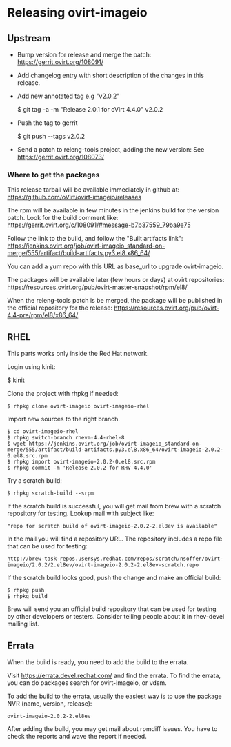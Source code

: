 # Releasing ovirt-imageio


## Upstream

- Bump version for release and merge the patch:
  https://gerrit.ovirt.org/108091/

- Add changelog entry with short description of the changes in this
  release.

- Add new annotated tag e.g "v2.0.2"

    $ git tag -a -m "Release 2.0.1 for oVirt 4.4.0" v2.0.2

- Push the tag to gerrit

    $ git push --tags v2.0.2

- Send a patch to releng-tools project, adding the new version:
  See https://gerrit.ovirt.org/108073/


### Where to get the packages

This release tarball will be available immediately in github at:
https://github.com/oVirt/ovirt-imageio/releases

The rpm will be available in few minutes in the jenkins build for the
version patch. Look for the build comment like:
https://gerrit.ovirt.org/c/108091/#message-b7b37559_79ba9e75

Follow the link to the build, and follow the "Built artifacts link":
https://jenkins.ovirt.org/job/ovirt-imageio_standard-on-merge/555/artifact/build-artifacts.py3.el8.x86_64/

You can add a yum repo with this URL as base_url to upgrade
ovirt-imageio.

The packages will be available later (few hours or days) at ovirt
repositories:
https://resources.ovirt.org/pub/ovirt-master-snapshot/rpm/el8/

When the releng-tools patch is be merged, the package will be
published in the official repository for the release:
https://resources.ovirt.org/pub/ovirt-4.4-pre/rpm/el8/x86_64/


## RHEL

This parts works only inside the Red Hat network.

Login using kinit:

   $ kinit

Clone the project with rhpkg if needed:

    $ rhpkg clone ovirt-imageio ovirt-imageio-rhel

Import new sources to the right branch.

    $ cd ovirt-imageio-rhel
    $ rhpkg switch-branch rhevm-4.4-rhel-8
    $ wget https://jenkins.ovirt.org/job/ovirt-imageio_standard-on-merge/555/artifact/build-artifacts.py3.el8.x86_64/ovirt-imageio-2.0.2-0.el8.src.rpm
    $ rhpkg import ovirt-imageio-2.0.2-0.el8.src.rpm
    $ rhpkg commit -m 'Release 2.0.2 for RHV 4.4.0'

Try a scratch build:

    $ rhpkg scratch-build --srpm

If the scratch build is successful, you will get mail from brew with a
scratch repository for testing. Lookup mail with subject like:

    "repo for scratch build of ovirt-imageio-2.0.2-2.el8ev is available"

In the mail you will find a repository URL. The repository includes a
repo file that can be used for testing:

    http://brew-task-repos.usersys.redhat.com/repos/scratch/nsoffer/ovirt-imageio/2.0.2/2.el8ev/ovirt-imageio-2.0.2-2.el8ev-scratch.repo

If the scratch build looks good, push the change and make an official
build:

    $ rhpkg push
    $ rhpkg build

Brew will send you an official build repository that can be used for
testing by other developers or testers. Consider telling people about it
in rhev-devel mailing list.


## Errata

When the build is ready, you need to add the build to the errata.

Visit https://errata.devel.redhat.com/ and find the errata. To find the
errata, you can do packages search for ovirt-imageio, or vdsm.

To add the build to the errata, usually the easiest way is to use the
package NVR (name, version, release):

    ovirt-imageio-2.0.2-2.el8ev

After adding the build, you may get mail about rpmdiff issues. You have
to check the reports and wave the report if needed.
